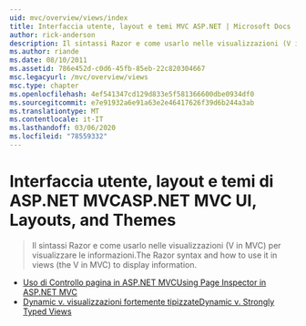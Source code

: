 ```yaml
---
uid: mvc/overview/views/index
title: Interfaccia utente, layout e temi MVC ASP.NET | Microsoft Docs
author: rick-anderson
description: Il sintassi Razor e come usarlo nelle visualizzazioni (V in MVC) per visualizzare le informazioni.
ms.author: riande
ms.date: 08/10/2011
ms.assetid: 786e452d-c0d6-45fb-85eb-22c820304667
msc.legacyurl: /mvc/overview/views
msc.type: chapter
ms.openlocfilehash: 4ef541347cd129d833e5f581366600dbe0934df0
ms.sourcegitcommit: e7e91932a6e91a63e2e46417626f39d6b244a3ab
ms.translationtype: MT
ms.contentlocale: it-IT
ms.lasthandoff: 03/06/2020
ms.locfileid: "78559332"
---
```

# <a name="aspnet-mvc-ui-layouts-and-themes"></a><span data-ttu-id="10e8f-103">Interfaccia utente, layout e temi di ASP.NET MVC</span><span class="sxs-lookup"><span data-stu-id="10e8f-103">ASP.NET MVC UI, Layouts, and Themes</span></span>

> <span data-ttu-id="10e8f-104">Il sintassi Razor e come usarlo nelle visualizzazioni (V in MVC) per visualizzare le informazioni.</span><span class="sxs-lookup"><span data-stu-id="10e8f-104">The Razor syntax and how to use it in views (the V in MVC) to display information.</span></span>

- [<span data-ttu-id="10e8f-105">Uso di Controllo pagina in ASP.NET MVC</span><span class="sxs-lookup"><span data-stu-id="10e8f-105">Using Page Inspector in ASP.NET MVC</span></span>](using-page-inspector-in-aspnet-mvc.md)
- [<span data-ttu-id="10e8f-106">Dynamic v. visualizzazioni fortemente tipizzate</span><span class="sxs-lookup"><span data-stu-id="10e8f-106">Dynamic v. Strongly Typed Views</span></span>](dynamic-v-strongly-typed-views.md)
